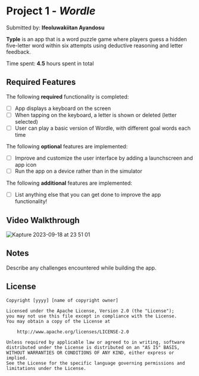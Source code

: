 # Project 1 - *Wordle*

Submitted by: **Ifeoluwakiitan Ayandosu**

**Typle** is an app that is a word puzzle game where players guess a hidden five-letter word within six attempts using deductive reasoning and letter feedback.

Time spent: **4.5** hours spent in total

## Required Features

The following **required** functionality is completed:

- [ ] App displays a keyboard on the screen
- [ ] When tapping on the keyboard, a letter is shown or deleted (letter selected)
- [ ] User can play a basic version of Wordle, with different goal words each time

The following **optional** features are implemented:

- [ ] Improve and customize the user interface by adding a launchscreen and app icon
- [ ] Run the app on a device rather than in the simulator

The following **additional** features are implemented:

- [ ] List anything else that you can get done to improve the app functionality!

## Video Walkthrough
 
![Kapture 2023-09-18 at 23 51 01](https://github.com/Mikito-Coder/Wordle-iOS/assets/67525316/3228e849-0c9b-4015-b036-a05e5c6f77d0)



## Notes

Describe any challenges encountered while building the app.

## License

    Copyright [yyyy] [name of copyright owner]

    Licensed under the Apache License, Version 2.0 (the "License");
    you may not use this file except in compliance with the License.
    You may obtain a copy of the License at

        http://www.apache.org/licenses/LICENSE-2.0

    Unless required by applicable law or agreed to in writing, software
    distributed under the License is distributed on an "AS IS" BASIS,
    WITHOUT WARRANTIES OR CONDITIONS OF ANY KIND, either express or implied.
    See the License for the specific language governing permissions and
    limitations under the License.
